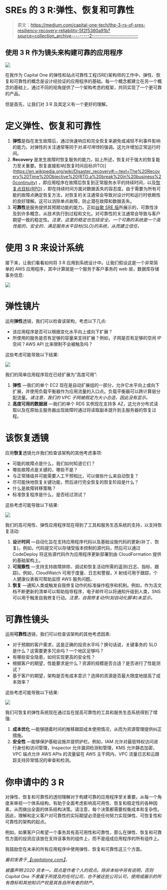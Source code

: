 # SREs 的 3 R:弹性、恢复和可靠性

> 原文：<https://medium.com/capital-one-tech/the-3-rs-of-sres-resiliency-recovery-reliability-5f2f5360a91b?source=collection_archive---------2----------------------->

## 使用 3 R 作为镜头来构建可靠的应用程序

![](img/38cd55bf3917ecc50d85f9f0227ddd4f.png)

在我作为 Capital One 的弹性和站点可靠性工程(SRE)架构师的工作中，弹性、恢复和可靠性的概念是设计经验证的应用程序的基础。每一个概念都建立在另一个概念的基础上，通过不同的视角提供了一个架构考虑的框架，共同实现了一个更可靠的产品。

但是首先，让我们对 3 R 及其定义有一个更好的理解。

# 定义弹性、恢复和可靠性

1.  **弹性**是指在发生故障后，通过快速响应和完全恢复来避免或减轻不利事件影响的能力。对弹性的关注通常等同于对*高可用性*的强调。这允许增加正常运行时间。
2.  **Recovery** 是发生故障时恢复服务的能力。如上所述，恢复对于强大的恢复能力至关重要。恢复直接影响[恢复时间目标(RTO)](https://en.wikipedia.org/wiki/Disaster_recovery#:~:text=The%20Recovery%20Time%20Objective%20(RTO,a%20break%20in%20business%20continuity) ，即应用程序在故障后恢复到正常服务水平的持续时间，以及[恢复点目标(RPO)](https://en.wikipedia.org/wiki/Disaster_recovery) ，即在持续时间方面对数据丢失的容忍度。由于需要为所有可能的故障点确定恢复方法，对恢复的关注通常会导致对设计时和运行时依赖性的良好理解。这可以消除单点故障，防止潜在故障和数据丢失。
3.  **可靠性**是服务提供其预期功能的能力。正如[谷歌 SRE 版](https://landing.google.com/sre/)所展示的，可靠性涉及到许多概念，从技术执行到过程和文化。对可靠性的关注通常会导致与客户期望一致的稳定性。*注意，这里的稳定也包括安全。一个可靠的系统是一个高性能的、安全的、满足服务水平目标(SLO)的系统，从而建立信任。*

# 使用 3 R 来设计系统

接下来，让我们看看如何将 3 R 应用到系统设计中。让我们假设这是一个非常简单的 AWS 应用程序，其中计算层是一个服务于客户事务的 web 层，数据库存储事务信息:

![](img/5ce622283a172eb8ef1abf16ad32caa6.png)

# 弹性镜片

运用**弹性**透镜，我们可以检查该架构，考虑以下几点:

*   该应用程序是否可以根据变化水平向上或向下扩展？
*   所使用的服务是否有足够的容量来支持扩展？例如，子网是否有足够的空闲 IP 空间？AWS API 比率限制不会被触及吗？

这些考虑可能导致以下结果:

![](img/d4c0c085e8a477045048f39d57f24ccc.png)

我们的简单应用程序现在已经扩展为“高度可用”:

1.  **弹性** —我们的单个 EC2 现在是自动扩展组的一部分，允许它水平向上或向下扩展，并使用负载平衡器作为应用流量的入口点。负载平衡器可以跨计算层分配流量。*请注意，我们的 VPC 子网被假定为大小合适，因此没有显示。*
2.  **高度可用的数据层** —我们的单个 RDS 实例现在支持多 AZ，这允许分布式读取以及在原始主服务器出现故障时通过将读取副本提升到主服务器的恢复过程。

# 该恢复透镜

应用**恢复**透镜允许我们检查该架构的其他考虑事项:

*   可能的故障点是什么，我们如何知道它们？
*   哪些故障点是关键的，哪些不是？
*   与正常降级并可能需要人工干预相比，可以做些什么来自动恢复？
*   尽可能快地恢复关键功能，然后进行完全恢复的恢复阶段是什么？
*   什么是故障转移策略？
*   标准恢复程序是什么，是否经过测试？

这些考虑可能导致以下结果:

![](img/4cdc7c6cf17c71d46173976b792b3e36.png)

我们的高可用性、弹性应用程序现在得到了工具和服务生态系统的支持，以支持恢复活动:

1.  **设计时间** —自动化旨在支持应用程序代码以及基础设施代码的更新(补丁、恢复)。例如，代码提交可以存储受版本控制的源代码，然后可以通过 CodeDeploy 将这些源代码作为应用程序更新部署到由 CloudFormation 提供的基础架构上。
2.  **可观察性** —支持支持故障排除、调试和恢复活动所需的遥测(日志、指标、跟踪)。例如，CloudWatch 可用于度量、日志和警报，X 射线可用于跟踪，个人健康仪表板可帮助监控 AWS 服务问题。
3.  **恢复** —通知人类或触发自我修复动作的标准操作程序和机制。例如，作为活文档不断更新的清单可以帮助指导程序，电子邮件可以将通知升级到人类，SNS 可以用于触发自我修复行动。*注意，自我修复动作(如自动化脚本)未显示。*

# 可靠性镜头

运用**可靠性**透镜，我们可以检查该架构的其他考虑因素:

*   对于预期的客户需求，这是正确的投资水平吗？换句话说，关键事务的 SLO 是什么？这需要更多冗余吗？一个地区足够吗？
*   有哪些安全隐患，如何实现更高的安全性？
*   根据客户的期望，性能要求是什么？资源的规模是否合适？是否进行了性能测试？
*   基于客户的期望，架构是否有成本意识？选择的资源是否最大限度地提高了成本效率？

这些考虑可能导致以下结果:

![](img/5ba13364c9c08866cf777012a5d7c615.png)

我们可恢复的弹性系统现在通过旨在提高可靠性的工具和服务生态系统得到了增强:

1.  **成本优化** —能够随着时间的推移跟踪成本使用情况，从而为资源管理提供纠正措施。
2.  **安全性** —能够保护基础设施并提供护栏。例如，IAM 允许对最低特权访问进行身份和访问管理，Inspector 允许漏洞检测和管理，KMS 允许静态加密，VPC 端点允许 AWS APIs 的流量留在 AWS 主干网内，VPC 流量日志和云跟踪支持异常情况的审查和检测。

# 你申请中的 3 R

对弹性、恢复和可靠性的透彻理解对于构建可靠的应用程序至关重要。从每一个角度来审视一个体系结构，有助于全面考虑影响高可用性、恢复和稳定性的各种因素，从而做出全面的体系结构决策。请注意，每个决策都需要权衡成本和复杂性。因此，理解和定义客户对可靠性的实际期望必须是任何努力实现弹性、可恢复性和可靠性的架构的起点。

例如，如果客户只希望一个事务具有高可用性和可靠性，那么在弹性、恢复和可靠性方面的投资应该放在支持该事务的组件上，而不是组成应用程序的所有组件上。

我鼓励您在未来的所有应用程序中使用弹性、恢复和可靠性这三个方面。

*最初发表于*[*【capitalone.com】*](https://www.capitalone.com/tech/software-engineering/SREs-architecting-with-resiliency-recovery-reliability/)*。*

*披露声明:2020 资本一。观点是作者个人的观点。除非本帖中另有说明，否则 Capital One 不隶属于所提及的任何公司，也不被这些公司认可。使用或展示的所有商标和其他知识产权是其各自所有者的财产。*